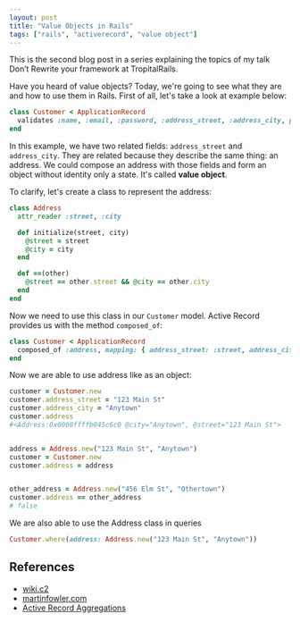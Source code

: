 ```yaml
---
layout: post
title: "Value Objects in Rails"
tags: ["rails", "activerecord", "value object"]
---
```


This is the second blog post in a series explaining the topics of my talk Don’t Rewrite your framework at TropitalRails.

Have you heard of value objects? Today, we're going to see what they are and how to use them in Rails. First of all, let's take a look at example below:
```ruby
class Customer < ApplicationRecord
  validates :name, :email, :password, :address_street, :address_city, presence: true
end
```
In this example, we have two related fields: `address_street` and `address_city`. They are related because they describe the same thing: an address. We could compose an address with those fields and form an object without identity only a state. It's called **value object**.

To clarify, let's create a class to represent the address:

```ruby
class Address
  attr_reader :street, :city

  def initialize(street, city)
    @street = street
    @city = city
  end

  def ==(other)
    @street == other.street && @city == other.city
  end
end
```
Now we need to use this class in our `Customer` model. Active Record provides us with the method `composed_of`:

```ruby
class Customer < ApplicationRecord
  composed_of :address, mapping: { address_street: :street, address_city: :city }
end
```

Now we are able to use address like as an object:
```ruby
customer = Customer.new
customer.address_street = "123 Main St"
customer.address_city = "Anytown"
customer.address
#<Address:0x0000ffffb045c6c0 @city="Anytown", @street="123 Main St">


address = Address.new("123 Main St", "Anytown")
customer = Customer.new
customer.address = address


other_address = Address.new("456 Elm St", "Othertown")
customer.address == other_address
# false
```

We are also able to use the Address class in queries
```ruby
Customer.where(address: Address.new("123 Main St", "Anytown"))
```

## References

* [wiki.c2](https://wiki.c2.com/?ValueObject)
* [martinfowler.com](https://martinfowler.com/bliki/ValueObject.html)
* [Active Record Aggregations](https://api.rubyonrails.org/classes/ActiveRecord/Aggregations/ClassMethods.html)
